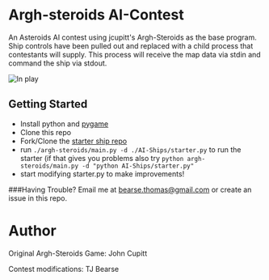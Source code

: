 # Argh-steroids AI-Contest

An Asteroids AI contest using jcupitt's Argh-Steroids as the base program. Ship controls have been pulled out and replaced with a child process that contestants will supply. This process will receive the map data via stdin and command the ship via stdout.

![In play](/screenshots/play.png)

## Getting Started
- Install python and [pygame](http://pygame.org)
- Clone this repo
- Fork/Clone the [starter ship repo](https://github.com/tjbearse/AI-Ships)
- run `./argh-steroids/main.py -d ./AI-Ships/starter.py` to run the starter (if that gives you problems also try `python argh-steroids/main.py -d "python AI-Ships/starter.py"`
- start modifying starter.py to make improvements!
 
###Having Trouble?
Email me at bearse.thomas@gmail.com or create an issue in this repo. 

# Author

Original Argh-Steroids Game: John Cupitt

Contest modifications: TJ Bearse

